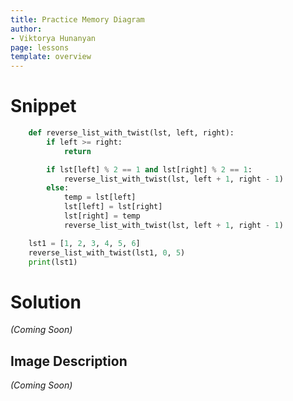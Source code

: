 ```yaml
---
title: Practice Memory Diagram
author:
- Viktorya Hunanyan
page: lessons
template: overview
---
```


# Snippet

```python
    def reverse_list_with_twist(lst, left, right):
        if left >= right:
            return

        if lst[left] % 2 == 1 and lst[right] % 2 == 1:
            reverse_list_with_twist(lst, left + 1, right - 1)
        else:
            temp = lst[left]
            lst[left] = lst[right]
            lst[right] = temp
            reverse_list_with_twist(lst, left + 1, right - 1)

    lst1 = [1, 2, 3, 4, 5, 6]
    reverse_list_with_twist(lst1, 0, 5)
    print(lst1)
```

# Solution
*(Coming Soon)*
<!-- [Solution Video](https://youtu.be/mr_7bk3F6to)

<img class="img-fluid" src="/static/practice-mem-diagrams/silly-loop.png" alt="Image Description Here"  />  -->

## Image Description 
*(Coming Soon)*